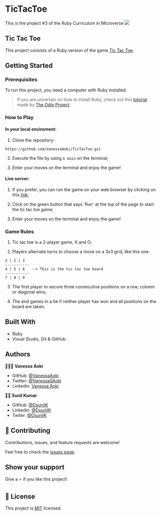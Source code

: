 # TicTacToe
This is the project #3 of the Ruby Curriculum in Microverse
![](https://img.shields.io/badge/Microverse-blueviolet)


## Tic Tac Toe

This project consists of a Ruby version of the game [Tic Tac Toe](https://en.wikipedia.org/wiki/Tic-tac-toe).

## Getting Started

### Prerequisites
To run this project, you need a computer with Ruby installed.
> If you are uncertain on how to install Ruby, check out this [tutorial](https://www.theodinproject.com/courses/ruby-programming/lessons/installing-ruby-ruby-programming) made by [The Odin Project](https://www.theodinproject.com/about).

### How to Play
#### In your local enviroment:

1. Clone the repository:
```
https://github.com/VanessaAoki/TicTacToe.git
```
2. Execute the file by using `$ main` on the terminal;

3. Enter your moves on the terminal and enjoy the game!

#### Live server:

1. If you prefer, you can run the game on your web browser by clicking on this [link](https://repl.it/@VanessaAoki/TicTacToe#main.rb);

2. Click on the green button that says 'Run' at the top of the page to start the tic tac toe game;

3. Enter your moves on the terminal and enjoy the game!

### Game Rules

1. Tic tac toe is a 2-player game, X and O;

2. Players alternate turns to choose a move on a 3x3 grid, like this one:
```
1 | 2 | 3
-----------
4 | 5 | 6	--> This is the tic tac toe board
-----------
7 | 8 | 9 
```
3. The first player to secure three consecutive positions on a row, column or diagonal wins;

4. The end games in a tie if neither player has won and all positions on the board are taken.


## Built With

- Ruby
- Visual Studio, Git & GitHub


## Authors

👩🏼‍💻 **Vanessa Aoki**

- GitHub: [@VanessaAoki](https://github.com/VanessaAoki)
- Twitter: [@VanessaSAoki](https://twitter.com/VanessaSAoki)
- Linkedin: [Vanessa Aoki](https://www.linkedin.com/in/vanessasaoki/)


🧑‍💻 **Sunil Kumar**

- GitHub: [@DsunilK](https://github.com/DsunilK)
- Linkedin: [@DsunilK](https://www.linkedin.com/in/dsunilk/)
- Twiter: [@DsunilK](https://twitter.com/D_sunil_K)


## 🤝 Contributing

Contributions, issues, and feature requests are welcome!

Feel free to check the [issues page](https://github.com/VanessaAoki/TicTacToe/issues).


## Show your support

Give a ⭐️ if you like this project!


## 📝 License

This project is [MIT](./LICENSE) licensed.